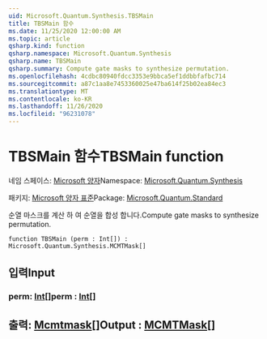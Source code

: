 ```yaml
---
uid: Microsoft.Quantum.Synthesis.TBSMain
title: TBSMain 함수
ms.date: 11/25/2020 12:00:00 AM
ms.topic: article
qsharp.kind: function
qsharp.namespace: Microsoft.Quantum.Synthesis
qsharp.name: TBSMain
qsharp.summary: Compute gate masks to synthesize permutation.
ms.openlocfilehash: 4cdbc80940fdcc3353e9bbca5ef1ddbbfafbc714
ms.sourcegitcommit: a87c1aa8e7453360025e47ba614f25b02ea84ec3
ms.translationtype: MT
ms.contentlocale: ko-KR
ms.lasthandoff: 11/26/2020
ms.locfileid: "96231078"
---
```

# <a name="tbsmain-function"></a><span data-ttu-id="9bd46-102">TBSMain 함수</span><span class="sxs-lookup"><span data-stu-id="9bd46-102">TBSMain function</span></span>

<span data-ttu-id="9bd46-103">네임 스페이스: [Microsoft 양자](xref:Microsoft.Quantum.Synthesis)</span><span class="sxs-lookup"><span data-stu-id="9bd46-103">Namespace: [Microsoft.Quantum.Synthesis](xref:Microsoft.Quantum.Synthesis)</span></span>

<span data-ttu-id="9bd46-104">패키지: [Microsoft 양자 표준](https://nuget.org/packages/Microsoft.Quantum.Standard)</span><span class="sxs-lookup"><span data-stu-id="9bd46-104">Package: [Microsoft.Quantum.Standard](https://nuget.org/packages/Microsoft.Quantum.Standard)</span></span>


<span data-ttu-id="9bd46-105">순열 마스크를 계산 하 여 순열을 합성 합니다.</span><span class="sxs-lookup"><span data-stu-id="9bd46-105">Compute gate masks to synthesize permutation.</span></span>

```qsharp
function TBSMain (perm : Int[]) : Microsoft.Quantum.Synthesis.MCMTMask[]
```


## <a name="input"></a><span data-ttu-id="9bd46-106">입력</span><span class="sxs-lookup"><span data-stu-id="9bd46-106">Input</span></span>

### <a name="perm--int"></a><span data-ttu-id="9bd46-107">perm: [Int](xref:microsoft.quantum.lang-ref.int)[]</span><span class="sxs-lookup"><span data-stu-id="9bd46-107">perm : [Int](xref:microsoft.quantum.lang-ref.int)[]</span></span>





## <a name="output--mcmtmask"></a><span data-ttu-id="9bd46-108">출력: [Mcmtmask](xref:Microsoft.Quantum.Synthesis.MCMTMask)[]</span><span class="sxs-lookup"><span data-stu-id="9bd46-108">Output : [MCMTMask](xref:Microsoft.Quantum.Synthesis.MCMTMask)[]</span></span>

